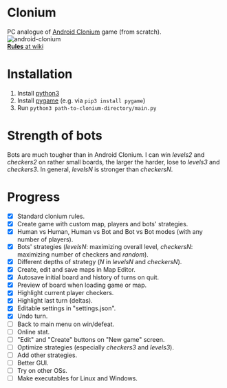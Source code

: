 # Clonium
PC analogue of [Android Clonium](http://4pda.ru/forum/lofiversion/index.php?t632925.html) game (from scratch).
<br>
![android-clonium](https://user-images.githubusercontent.com/30413024/45918854-87a5e180-be95-11e8-93e1-2e844d27f841.jpeg)
<br>
[**Rules** at wiki](https://github.com/pier-bezuhoff/clonium/wiki/Rules-of-Clonium)

# Installation
1. Install [python3](https://www.python.org/downloads/)
2. Install [pygame](https://www.pygame.org/) (e.g. via `pip3 install pygame`)
3. Run `python3 path-to-clonium-directory/main.py`

# Strength of bots
Bots are much tougher than in Android Clonium.
I can win _levels2_ and _checkers2_ on rather small boards, the larger the harder, lose to _levels3_ and _checkers3_.
In general, _levelsN_ is stronger than _checkersN_.

# Progress
- [x] Standard clonium rules.
- [x] Create game with custom map, players and bots' strategies.
- [x] Human vs Human, Human vs Bot and Bot vs Bot modes (with any number of players).
- [x] Bots' strategies (_levelsN_: maximizing overall level, _checkersN_: maximizing number of checkers and _random_).
- [x] Different depths of strategy (_N_ in _levelsN_ and _checkersN_).
- [x] Create, edit and save maps in Map Editor.
- [x] Autosave initial board and history of turns on quit.
- [x] Preview of board when loading game or map.
- [x] Highlight current player checkers.
- [x] Highlight last turn (deltas).
- [x] Editable settings in "settings.json".
- [x] Undo turn.
- [ ] Back to main menu on win/defeat.
- [ ] Online stat.
- [ ] "Edit" and "Create" buttons on "New game" screen.
- [ ] Optimize strategies (especially _checkers3_ and _levels3_).
- [ ] Add other strategies.
- [ ] Better GUI.
- [ ] Try on other OSs.
- [ ] Make executables for Linux and Windows.
